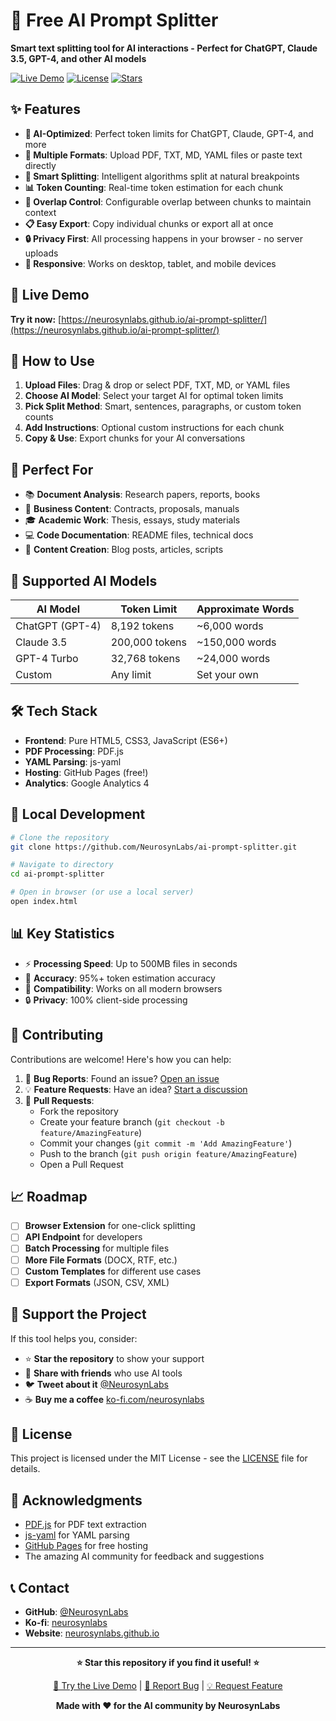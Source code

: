 # 🤖 Free AI Prompt Splitter

**Smart text splitting tool for AI interactions - Perfect for ChatGPT, Claude 3.5, GPT-4, and other AI models**

[![Live Demo](https://img.shields.io/badge/🚀-Live%20Demo-success?style=for-the-badge)](https://neurosynlabs.github.io/ai-prompt-splitter/)
[![License](https://img.shields.io/badge/License-MIT-blue?style=for-the-badge)](LICENSE)
[![Stars](https://img.shields.io/github/stars/NeurosynLabs/ai-prompt-splitter?style=for-the-badge)](https://github.com/NeurosynLabs/ai-prompt-splitter/stargazers)

## ✨ Features

- **🎯 AI-Optimized**: Perfect token limits for ChatGPT, Claude, GPT-4, and more
- **📄 Multiple Formats**: Upload PDF, TXT, MD, YAML files or paste text directly
- **🧠 Smart Splitting**: Intelligent algorithms split at natural breakpoints
- **📊 Token Counting**: Real-time token estimation for each chunk
- **🔄 Overlap Control**: Configurable overlap between chunks to maintain context
- **📋 Easy Export**: Copy individual chunks or export all at once
- **🔒 Privacy First**: All processing happens in your browser - no server uploads
- **📱 Responsive**: Works on desktop, tablet, and mobile devices

## 🚀 Live Demo

**Try it now:** [https://neurosynlabs.github.io/ai-prompt-splitter/](https://neurosynlabs.github.io/ai-prompt-splitter/)

## 📖 How to Use

1. **Upload Files**: Drag & drop or select PDF, TXT, MD, or YAML files
2. **Choose AI Model**: Select your target AI for optimal token limits
3. **Pick Split Method**: Smart, sentences, paragraphs, or custom token counts
4. **Add Instructions**: Optional custom instructions for each chunk
5. **Copy & Use**: Export chunks for your AI conversations

## 🎯 Perfect For

- 📚 **Document Analysis**: Research papers, reports, books
- 💼 **Business Content**: Contracts, proposals, manuals  
- 🎓 **Academic Work**: Thesis, essays, study materials
- 💻 **Code Documentation**: README files, technical docs
- 📝 **Content Creation**: Blog posts, articles, scripts

## 🤖 Supported AI Models

| AI Model | Token Limit | Approximate Words |
|----------|-------------|-------------------|
| ChatGPT (GPT-4) | 8,192 tokens | ~6,000 words |
| Claude 3.5 | 200,000 tokens | ~150,000 words |
| GPT-4 Turbo | 32,768 tokens | ~24,000 words |
| Custom | Any limit | Set your own |

## 🛠 Tech Stack

- **Frontend**: Pure HTML5, CSS3, JavaScript (ES6+)
- **PDF Processing**: PDF.js
- **YAML Parsing**: js-yaml
- **Hosting**: GitHub Pages (free!)
- **Analytics**: Google Analytics 4

## 🔧 Local Development

```bash
# Clone the repository
git clone https://github.com/NeurosynLabs/ai-prompt-splitter.git

# Navigate to directory
cd ai-prompt-splitter

# Open in browser (or use a local server)
open index.html
```

## 📊 Key Statistics

- ⚡ **Processing Speed**: Up to 500MB files in seconds
- 🎯 **Accuracy**: 95%+ token estimation accuracy
- 📱 **Compatibility**: Works on all modern browsers
- 🔒 **Privacy**: 100% client-side processing

## 🤝 Contributing

Contributions are welcome! Here's how you can help:

1. 🐛 **Bug Reports**: Found an issue? [Open an issue](https://github.com/NeurosynLabs/ai-prompt-splitter/issues)
2. 💡 **Feature Requests**: Have an idea? [Start a discussion](https://github.com/NeurosynLabs/ai-prompt-splitter/discussions)
3. 🔧 **Pull Requests**: 
   - Fork the repository
   - Create your feature branch (`git checkout -b feature/AmazingFeature`)
   - Commit your changes (`git commit -m 'Add AmazingFeature'`)
   - Push to the branch (`git push origin feature/AmazingFeature`)
   - Open a Pull Request

## 📈 Roadmap

- [ ] **Browser Extension** for one-click splitting
- [ ] **API Endpoint** for developers
- [ ] **Batch Processing** for multiple files
- [ ] **More File Formats** (DOCX, RTF, etc.)
- [ ] **Custom Templates** for different use cases
- [ ] **Export Formats** (JSON, CSV, XML)

## 💝 Support the Project

If this tool helps you, consider:

- ⭐ **Star the repository** to show your support
- 🔄 **Share with friends** who use AI tools
- 🐦 **Tweet about it** [@NeurosynLabs](https://twitter.com/NeurosynLabs)
- ☕ **Buy me a coffee** [ko-fi.com/neurosynlabs](https://ko-fi.com/neurosynlabs)

## 📄 License

This project is licensed under the MIT License - see the [LICENSE](LICENSE) file for details.

## 🙏 Acknowledgments

- [PDF.js](https://mozilla.github.io/pdf.js/) for PDF text extraction
- [js-yaml](https://github.com/nodeca/js-yaml) for YAML parsing
- [GitHub Pages](https://pages.github.com/) for free hosting
- The amazing AI community for feedback and suggestions

## 📞 Contact

- **GitHub**: [@NeurosynLabs](https://github.com/NeurosynLabs)
- **Ko-fi**: [neurosynlabs](https://ko-fi.com/neurosynlabs)
- **Website**: [neurosynlabs.github.io](https://neurosynlabs.github.io)

---

<div align="center">

**⭐ Star this repository if you find it useful! ⭐**

[🚀 Try the Live Demo](https://neurosynlabs.github.io/ai-prompt-splitter/) | [🐛 Report Bug](https://github.com/NeurosynLabs/ai-prompt-splitter/issues) | [💡 Request Feature](https://github.com/NeurosynLabs/ai-prompt-splitter/discussions)

**Made with ❤️ for the AI community by NeurosynLabs**

</div>
